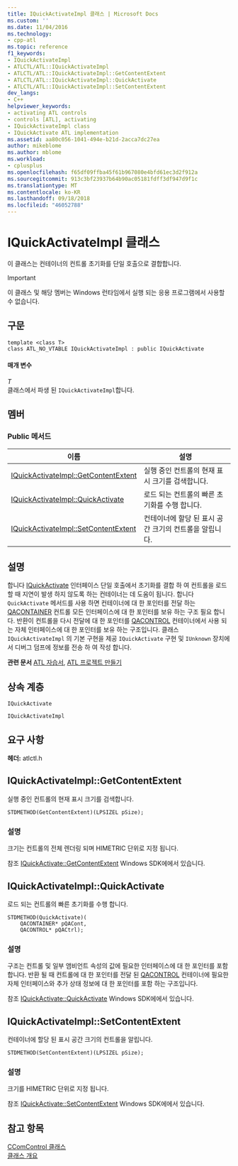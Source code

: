 ```yaml
---
title: IQuickActivateImpl 클래스 | Microsoft Docs
ms.custom: ''
ms.date: 11/04/2016
ms.technology:
- cpp-atl
ms.topic: reference
f1_keywords:
- IQuickActivateImpl
- ATLCTL/ATL::IQuickActivateImpl
- ATLCTL/ATL::IQuickActivateImpl::GetContentExtent
- ATLCTL/ATL::IQuickActivateImpl::QuickActivate
- ATLCTL/ATL::IQuickActivateImpl::SetContentExtent
dev_langs:
- C++
helpviewer_keywords:
- activating ATL controls
- controls [ATL], activating
- IQuickActivateImpl class
- IQuickActivate ATL implementation
ms.assetid: aa80c056-1041-494e-b21d-2acca7dc27ea
author: mikeblome
ms.author: mblome
ms.workload:
- cplusplus
ms.openlocfilehash: f65df09ffba45f61b967080e4bfd61ec3d2f912a
ms.sourcegitcommit: 913c3bf23937b64b90ac05181fdff3df947d9f1c
ms.translationtype: MT
ms.contentlocale: ko-KR
ms.lasthandoff: 09/18/2018
ms.locfileid: "46052788"
---
```

# <a name="iquickactivateimpl-class"></a>IQuickActivateImpl 클래스

이 클래스는 컨테이너의 컨트롤 초기화를 단일 호출으로 결합합니다.

> [!IMPORTANT]
>  이 클래스 및 해당 멤버는 Windows 런타임에서 실행 되는 응용 프로그램에서 사용할 수 없습니다.

## <a name="syntax"></a>구문

```
template <class T>
class ATL_NO_VTABLE IQuickActivateImpl : public IQuickActivate
```

#### <a name="parameters"></a>매개 변수

*T*<br/>
클래스에서 파생 된 `IQuickActivateImpl`합니다.

## <a name="members"></a>멤버

### <a name="public-methods"></a>Public 메서드

|이름|설명|
|----------|-----------------|
|[IQuickActivateImpl::GetContentExtent](#getcontentextent)|실행 중인 컨트롤의 현재 표시 크기를 검색합니다.|
|[IQuickActivateImpl::QuickActivate](#quickactivate)|로드 되는 컨트롤의 빠른 초기화를 수행 합니다.|
|[IQuickActivateImpl::SetContentExtent](#setcontentextent)|컨테이너에 할당 된 표시 공간 크기의 컨트롤을 알립니다.|

## <a name="remarks"></a>설명

합니다 [IQuickActivate](/windows/desktop/api/ocidl/nn-ocidl-iquickactivate) 인터페이스 단일 호출에서 초기화를 결합 하 여 컨트롤을 로드할 때 지연이 발생 하지 않도록 하는 컨테이너는 데 도움이 됩니다. 합니다 `QuickActivate` 메서드를 사용 하면 컨테이너에 대 한 포인터를 전달 하는 [QACONTAINER](/windows/desktop/api/ocidl/ns-ocidl-tagqacontainer) 컨트롤 모든 인터페이스에 대 한 포인터를 보유 하는 구조 필요 합니다. 반환이 컨트롤을 다시 전달에 대 한 포인터를 [QACONTROL](/windows/desktop/api/ocidl/ns-ocidl-tagqacontrol) 컨테이너에서 사용 되는 자체 인터페이스에 대 한 포인터를 보유 하는 구조입니다. 클래스 `IQuickActivateImpl` 의 기본 구현을 제공 `IQuickActivate` 구현 및 `IUnknown` 장치에서 디버그 덤프에 정보를 전송 하 여 작성 합니다.

**관련 문서** [ATL 자습서](../../atl/active-template-library-atl-tutorial.md), [ATL 프로젝트 만들기](../../atl/reference/creating-an-atl-project.md)

## <a name="inheritance-hierarchy"></a>상속 계층

`IQuickActivate`

`IQuickActivateImpl`

## <a name="requirements"></a>요구 사항

**헤더:** atlctl.h

##  <a name="getcontentextent"></a>  IQuickActivateImpl::GetContentExtent

실행 중인 컨트롤의 현재 표시 크기를 검색합니다.

```
STDMETHOD(GetContentExtent)(LPSIZEL pSize);
```

### <a name="remarks"></a>설명

크기는 컨트롤의 전체 렌더링 되며 HIMETRIC 단위로 지정 됩니다.

참조 [IQuickActivate::GetContentExtent](/windows/desktop/api/ocidl/nf-ocidl-iquickactivate-getcontentextent) Windows SDK에에서 있습니다.

##  <a name="quickactivate"></a>  IQuickActivateImpl::QuickActivate

로드 되는 컨트롤의 빠른 초기화를 수행 합니다.

```
STDMETHOD(QuickActivate)(
    QACONTAINER* pQACont,
    QACONTROL* pQACtrl);
```

### <a name="remarks"></a>설명

구조는 컨트롤 및 일부 앰비언트 속성의 값에 필요한 인터페이스에 대 한 포인터를 포함 합니다. 반환 될 때 컨트롤에 대 한 포인터를 전달 된 [QACONTROL](/windows/desktop/api/ocidl/ns-ocidl-tagqacontrol) 컨테이너에 필요한 자체 인터페이스와 추가 상태 정보에 대 한 포인터를 포함 하는 구조입니다.

참조 [IQuickActivate::QuickActivate](/windows/desktop/api/ocidl/nf-ocidl-iquickactivate-quickactivate) Windows SDK에에서 있습니다.

##  <a name="setcontentextent"></a>  IQuickActivateImpl::SetContentExtent

컨테이너에 할당 된 표시 공간 크기의 컨트롤을 알립니다.

```
STDMETHOD(SetContentExtent)(LPSIZEL pSize);
```

### <a name="remarks"></a>설명

크기를 HIMETRIC 단위로 지정 됩니다.

참조 [IQuickActivate::SetContentExtent](/windows/desktop/api/ocidl/nf-ocidl-iquickactivate-setcontentextent) Windows SDK에에서 있습니다.

## <a name="see-also"></a>참고 항목

[CComControl 클래스](../../atl/reference/ccomcontrol-class.md)<br/>
[클래스 개요](../../atl/atl-class-overview.md)

